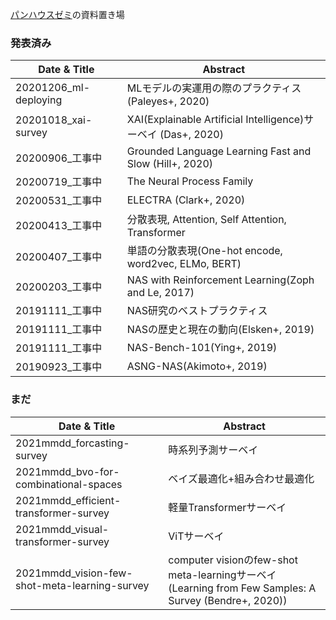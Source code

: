 [パンハウスゼミ](https://twitter.com/breadhouse_semi)の資料置き場

### 発表済み
|Date & Title|Abstract|
|---|---|
|20201206_ml-deploying|MLモデルの実運用の際のプラクティス (Paleyes+, 2020)|
|20201018_xai-survey|XAI(Explainable Artificial Intelligence)サーベイ (Das+, 2020)|
|20200906_工事中|Grounded Language Learning Fast and Slow (Hill+, 2020)|
|20200719_工事中|The Neural Process Family|
|20200531_工事中|ELECTRA (Clark+, 2020)|
|20200413_工事中|分散表現, Attention, Self Attention, Transformer|
|20200407_工事中|単語の分散表現(One-hot encode, word2vec, ELMo, BERT)|
|20200203_工事中|NAS with Reinforcement Learning(Zoph and Le, 2017)|
|20191111_工事中|NAS研究のベストプラクティス|
|20191111_工事中|NASの歴史と現在の動向(Elsken+, 2019)|
|20191111_工事中|NAS-Bench-101(Ying+, 2019)|
|20190923_工事中|ASNG-NAS(Akimoto+, 2019)|

### まだ
|Date & Title|Abstract|
|---|---|
|2021mmdd_forcasting-survey|時系列予測サーベイ|
|2021mmdd_bvo-for-combinational-spaces|ベイズ最適化+組み合わせ最適化|
|2021mmdd_efficient-transformer-survey|軽量Transformerサーベイ|
|2021mmdd_visual-transformer-survey|ViTサーベイ|
|2021mmdd_vision-few-shot-meta-learning-survey|computer visionのfew-shot meta-learningサーベイ(Learning from Few Samples: A Survey (Bendre+, 2020))|